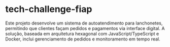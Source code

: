 # tech-challenge-fiap
 Este projeto desenvolve um sistema de autoatendimento para lanchonetes, permitindo que clientes façam pedidos e pagamentos via interface digital. A solução, baseada em arquitetura hexagonal com JavaScript/TypeScript e Docker, inclui gerenciamento de pedidos e monitoramento em tempo real.
